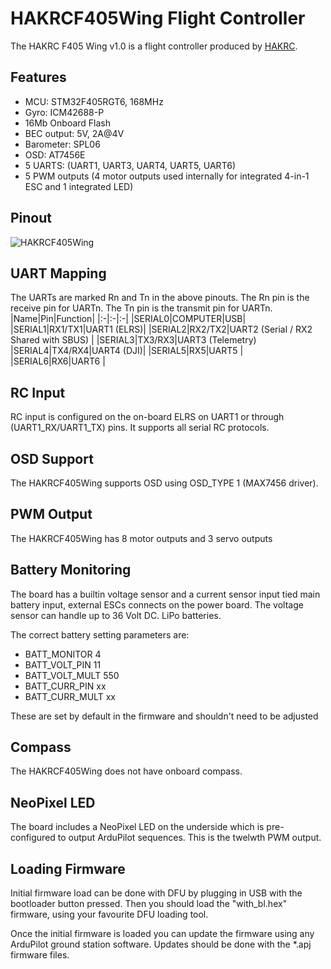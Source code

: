 # HAKRCF405Wing Flight Controller

The HAKRC F405 Wing v1.0 is a flight controller produced by [HAKRC](https://www.hakrc.com/).

## Features

 - MCU: STM32F405RGT6, 168MHz
 - Gyro: ICM42688-P
 - 16Mb Onboard Flash
 - BEC output: 5V, 2A@4V
 - Barometer: SPL06
 - OSD: AT7456E
 - 5 UARTS: (UART1, UART3, UART4, UART5, UART6)
 - 5 PWM outputs (4 motor outputs used internally for integrated 4-in-1 ESC and 1 integrated LED)

## Pinout

![HAKRCF405Wing](harcrcf405wing_v10.jpg "HAKRC F405 Wing pinout")

## UART Mapping

The UARTs are marked Rn and Tn in the above pinouts. The Rn pin is the
receive pin for UARTn. The Tn pin is the transmit pin for UARTn.
|Name|Pin|Function|
|:-|:-|:-|
|SERIAL0|COMPUTER|USB|
|SERIAL1|RX1/TX1|UART1 (ELRS)|
|SERIAL2|RX2/TX2|UART2 (Serial / RX2 Shared with SBUS) |
|SERIAL3|TX3/RX3|UART3 (Telemetry)
|SERIAL4|TX4/RX4|UART4 (DJI)|
|SERIAL5|RX5|UART5 |
|SERIAL6|RX6|UART6 |

## RC Input

RC input is configured on the on-board ELRS on UART1 or through (UART1_RX/UART1_TX) pins. It supports all serial RC protocols.

## OSD Support

The HAKRCF405Wing supports OSD using OSD_TYPE 1 (MAX7456 driver).

## PWM Output

The HAKRCF405Wing has 8 motor outputs and 3 servo outputs

## Battery Monitoring

The board has a builtin voltage sensor and a current sensor input tied main battery input, external ESCs connects on the power board. 
The voltage sensor can handle up to 36 Volt DC. LiPo batteries.

The correct battery setting parameters are:

 - BATT_MONITOR 4
 - BATT_VOLT_PIN 11
 - BATT_VOLT_MULT 550
 - BATT_CURR_PIN xx
 - BATT_CURR_MULT xx

These are set by default in the firmware and shouldn't need to be adjusted

## Compass

The HAKRCF405Wing does not have onboard compass.

## NeoPixel LED

The board includes a NeoPixel LED on the underside which is pre-configured to output ArduPilot sequences. 
This is the twelwth PWM output.

## Loading Firmware

Initial firmware load can be done with DFU by plugging in USB with the
bootloader button pressed. Then you should load the "with_bl.hex"
firmware, using your favourite DFU loading tool.

Once the initial firmware is loaded you can update the firmware using
any ArduPilot ground station software. Updates should be done with the
*.apj firmware files.
